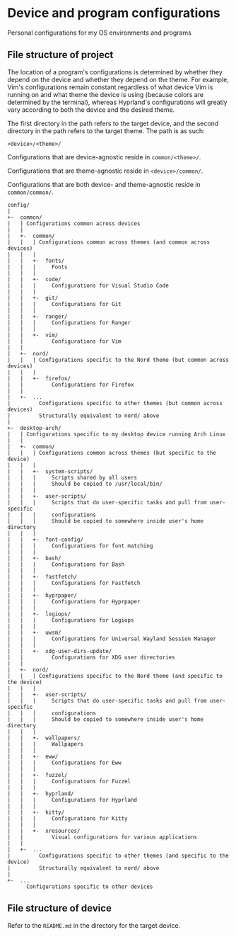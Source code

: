 # Device and program configurations

Personal configurations for my OS environments and programs

## File structure of project

The location of a program's configurations is determined by whether they depend
on the device and whether they depend on the theme. For example, Vim's
configurations remain constant regardless of what device Vim is running on and
what theme the device is using (because colors are determined by the terminal),
whereas Hyprland's configurations will greatly vary according to both the device
and the desired theme.

The first directory in the path refers to the target device, and the second
directory in the path refers to the target theme. The path is as such:

```
<device>/<theme>/
```

Configurations that are device-agnostic reside in `common/<theme>/`.

Configurations that are theme-agnostic reside in `<device>/common/`.

Configurations that are both device- and theme-agnostic reside in
`common/common/`.

```
config/
|
+-  common/
|   | Configurations common across devices
|   |
|   +-  common/
|   |   | Configurations common across themes (and common across devices)
|   |   |
|   |   +-  fonts/
|   |   |     Fonts
|   |   |
|   |   +-  code/
|   |   |     Configurations for Visual Studio Code
|   |   |
|   |   +-  git/
|   |   |     Configurations for Git
|   |   |
|   |   +-  ranger/
|   |   |     Configurations for Ranger
|   |   |
|   |   +-  vim/
|   |         Configurations for Vim
|   |
|   +-  nord/
|   |   | Configurations specific to the Nord theme (but common across devices)
|   |   |
|   |   +-  firefox/
|   |         Configurations for Firefox
|   |
|   +-  ...
|         Configurations specific to other themes (but common across devices)
|         Structurally equivalent to nord/ above
|
+-  desktop-arch/
|   | Configurations specific to my desktop device running Arch Linux
|   |
|   +-  common/
|   |   | Configurations common across themes (but specific to the device)
|   |   |
|   |   +-  system-scripts/
|   |   |     Scripts shared by all users
|   |   |     Should be copied to /usr/local/bin/
|   |   |
|   |   +-  user-scripts/
|   |   |     Scripts that do user-specific tasks and pull from user-specific
|   |   |     configurations
|   |   |     Should be copied to somewhere inside user's home directory
|   |   |
|   |   +-  font-config/
|   |   |     Configurations for font matching
|   |   |
|   |   +-  bash/
|   |   |     Configurations for Bash
|   |   |
|   |   +-  fastfetch/
|   |   |     Configurations for Fastfetch
|   |   |
|   |   +-  hyprpaper/
|   |   |     Configurations for Hyprpaper
|   |   |
|   |   +-  logiops/
|   |   |     Configurations for Logiops
|   |   |
|   |   +-  uwsm/
|   |   |     Configurations for Universal Wayland Session Manager
|   |   |
|   |   +-  xdg-user-dirs-update/
|   |         Configurations for XDG user directories
|   |
|   +-  nord/
|   |   | Configurations specific to the Nord theme (and specific to the device)
|   |   |
|   |   +-  user-scripts/
|   |   |     Scripts that do user-specific tasks and pull from user-specific
|   |   |     configurations
|   |   |     Should be copied to somewhere inside user's home directory
|   |   |
|   |   +-  wallpapers/
|   |   |     Wallpapers
|   |   |
|   |   +-  eww/
|   |   |     Configurations for Eww
|   |   |
|   |   +-  fuzzel/
|   |   |     Configurations for Fuzzel
|   |   |
|   |   +-  hyprland/
|   |   |     Configurations for Hyprland
|   |   |
|   |   +-  kitty/
|   |   |     Configurations for Kitty
|   |   |
|   |   +-  xresources/
|   |         Visual configurations for various applications
|   |
|   +-  ...
|         Configurations specific to other themes (and specific to the device)
|         Structurally equivalent to nord/ above
|
+-  ...
      Configurations specific to other devices
```

## File structure of device

Refer to the `README.md` in the directory for the target device.
